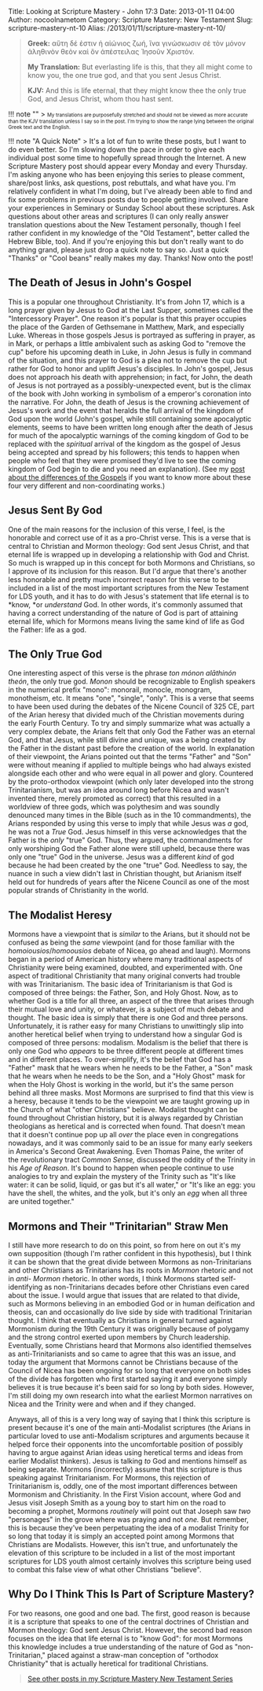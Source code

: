 Title: Looking at Scripture Mastery - John 17:3
Date: 2013-01-11 04:00
Author: nocoolnametom
Category: Scripture Mastery: New Testament
Slug: scripture-mastery-nt-10
Alias: /2013/01/11/scripture-mastery-nt-10/

> **Greek:**
>  αὕτη δέ ἐστιν ἡ αἰώνιος ζωή, ἵνα γινώσκωσιν σὲ τὸν μόνον ἀληθινὸν θεὸν καὶ ὃν ἀπέστειλας Ἰησοῦν Χριστόν.
>
> **My Translation:**
>  But everlasting life is this, that they all might come to know you, the one true god, and that you sent Jesus Christ.
>
> **KJV:**
>  And this is life eternal, that they might know thee the only true God, and Jesus Christ, whom thou hast sent.

!!! note ""
     > <span style="font-size: x-small;">My translations are purposefully stretched and should not be viewed as more accurate than the KJV translation unless I say so in the post.  I'm trying to show the range lying between the original Greek text and the English.</span>

!!! note "A Quick Note"
     > It's a lot of fun to write these posts, but I want to do even better.  So I'm slowing down the pace in order to give each individual post some time to hopefully spread through the Internet.  A new Scripture Mastery post should appear every Monday and every Thursday.  I'm asking anyone who has been enjoying this series to please comment, share/post links, ask questions, post rebuttals, and what have you.  I'm relatively confident in what I'm doing, but I've already been able to find and fix some problems in previous posts due to people getting involved.  Share your experiences in Seminary or Sunday School about these scriptures.  Ask questions about other areas and scriptures (I can only really answer translation questions about the New Testament personally, though I feel rather confident in my knowledge of the "Old Testament", better called the Hebrew Bible, too).  And if you're enjoying this but don't really want to do anything grand, please just drop a quick note to say so.  Just a quick "Thanks" or "Cool beans" really makes my day.  Thanks!  Now onto the post!

The Death of Jesus in John's Gospel
-----------------------------------

This is a popular one throughout Christianity.  It's from John 17, which is a long prayer given by Jesus to God at the Last Supper, sometimes called the "Intercessory Prayer".  One reason it's popular is that this prayer occupies the place of the Garden of Gethsemane in Matthew, Mark, and especially Luke. Whereas in those gospels Jesus is portrayed as suffering in prayer, as in Mark, or perhaps a little ambivalent  such as asking God to "remove the cup" before his upcoming death in Luke, in John Jesus is fully in command of the situation, and this prayer to God is a plea not to remove the cup but rather for God to honor and uplift Jesus's disciples.  In John's gospel, Jesus does not approach his death with apprehension; in fact, for John, the death of Jesus is not portrayed as a possibly-unexpected event, but is the climax of the book with John working in symbolism of a emperor's coronation into the narrative.  For John, the death of Jesus is the crowning achievement of Jesus's work and the event that heralds the full arrival of the kingdom of God upon the world (John's gospel, while still containing some apocalyptic elements, seems to have been written long enough after the death of Jesus for much of the apocalyptic warnings of the coming kingdom of God to be replaced with the *spiritual* arrival of the kingdom as the gospel of Jesus being accepted and spread by his followers; this tends to happen when people who feel that they were promised they'd live to see the coming kingdom of God begin to die and you need an explanation). (See my [post about the differences of the Gospels][] if you want to know more about these four very different and non-coordinating works.)

Jesus Sent By God
-----------------

One of the main reasons for the inclusion of this verse, I feel, is the honorable and correct use of it as a pro-Christ verse.  This is a verse that is central to Christian and Mormon theology: God sent Jesus Christ, and that eternal life is wrapped up in developing a relationship with God and Christ.  So much is wrapped up in this concept for both Mormons and Christians, so I approve of its inclusion for this reason.  But I'd argue that there's another less honorable and pretty much incorrect reason for this verse to be included in a list of the most important scriptures from the New Testament for LDS youth, and it has to do with Jesus's statement that life eternal is to *know, *or *understand* God.  In other words, it's commonly assumed that having a correct understanding of the nature of God is part of attaining eternal life, which for Mormons means living the same kind of life as God the Father: life as a god.

The Only True God
-----------------

One interesting aspect of this verse is the phrase *ton mónon alāthinón theón*, the only true god.  *Monon* should be recognizable to English speakers in the numerical prefix "mono": monorail, monocle, monogram, monotheism, etc.  It means "one", "single", "only".  This is a verse that seems to have been used during the debates of the Nicene Council of 325 CE, part of the Arian heresy that divided much of the Christian movements during the early Fourth Century.  To try and simply summarize what was actually a very complex debate, the Arians felt that only God the Father was an eternal God, and that Jesus, while still divine and unique, was a being created by the Father in the distant past before the creation of the world.  In explanation of their viewpoint, the Arians pointed out that the terms "Father" and "Son" were without meaning if applied to multiple beings who had always existed alongside each other and who were equal in all power and glory.  Countered by the proto-orthodox viewpoint (which only later developed into the strong Trinitarianism, but was an idea around long before Nicea and wasn't invented there, merely promoted as correct) that this resulted in a worldview of three gods, which was polythesim and was soundly denounced many times in the Bible (such as in the 10 commandments), the Arians responded by using this verse to imply that while Jesus was *a* god, he was not a *True* God.  Jesus himself in this verse acknowledges that the Father is the *only* "true" God.  Thus, they argued, the commandments for only worshiping God the Father alone were still upheld, because there was only one "true" God in the universe.  Jesus was a different *kind* of god because he had been created by the one "true" God.  Needless to say, the nuance in such a view didn't last in Christian thought, but Arianism itself held out for hundreds of years after the Nicene Council as one of the most popular strands of Christianity in the world.

The Modalist Heresy
-------------------

Mormons have a viewpoint that is *similar* to the Arians, but it should not be confused as being the *same* viewpoint (and for those familiar with the *homoiousios*/*homoousios* debate of Nicea, go ahead and laugh).  Mormons began in a period of American history where many traditional aspects of Christianity were being examined, doubted, and experimented with.  One aspect of traditional Christianity that many original converts had trouble with was Trinitarianism. The basic idea of Trinitarianism is that God is composed of three beings: the Father, Son, and Holy Ghost.  Now, as to whether God is a title for all three, an aspect of the three that arises through their mutual love and unity, or whatever, is a subject of much debate and thought.  The basic idea is simply that there is one God and three persons.  Unfortunately, it is rather easy for many Christians to unwittingly slip into another heretical belief when trying to understand how a singular God is composed of three persons: modalism. Modalism is the belief that there is only one God who *appears* to be three different people at different times and in different places.  To over-simplify, it's the belief that God has a "Father" mask that he wears when he needs to be the Father, a "Son" mask that he wears when he needs to be the Son, and a "Holy Ghost" mask for when the Holy Ghost is working in the world, but it's the same person behind all three masks.  Most Mormons are surprised to find that this view is a heresy, because it tends to be the viewpoint we are taught growing up in the Church of what "other Christians" believe.  Modalist thought can be found throughout Christian history, but it is always regarded by Christian theologians as heretical and is corrected when found.  That doesn't mean that it doesn't continue pop up all *over* the place even in congregations nowadays, and it was commonly said to be an issue for many early seekers in America's Second Great Awakening.  Even Thomas Paine, the writer of the revolutionary tract *Common Sense,* discussed the oddity of the Trinity in his *Age of Reason*.  It's bound to happen when people continue to use analogies to try and explain the mystery of the Trinity such as "It's like water: it can be solid, liquid, or gas but it's all water," or "It's like an egg: you have the shell, the whites, and the yolk, but it's only an *egg* when all three are united together."

Mormons and Their "Trinitarian" Straw Men
-----------------------------------------

I still have more research to do on this point, so from here on out it's my own supposition (though I'm rather confident in this hypothesis), but I think it can be shown that the great divide between Mormons as non-Trinitarians and other Christians as Trinitarians has its roots in *Mormon* rhetoric and not in *anti- Mormon* rhetoric.  In other words, I think Mormons started self-identifying as non-Trinitarians decades before other Christians even cared about the issue.  I would argue that issues that are related to that divide, such as Mormons believing in an embodied God or in human deification and theosis, can and occasionally do live side by side with traditional Trinitarian thought.  I think that eventually as Christians in general turned against Mormonism during the 19th Century it was originally because of polygamy and the strong control exerted upon members by Church leadership.  Eventually, some Christians heard that Mormons also identified themselves as anti-Trinitarianists and so came to agree that this was an issue, and today the argument that Mormons cannot be Christians because of the Council of Nicea has been ongoing for so long that everyone on both sides of the divide has forgotten who first started saying it and everyone simply believes it is true because it's been said for so long by both sides.  However, I'm still doing my own research into what the earliest Mormon narratives on Nicea and the Trinity were and when and if they changed.

Anyways, all of this is a very long way of saying that I think this scripture is present because it's one of the main anti-Modalist scriptures (the Arians in particular loved to use anti-Modalism scriptures and arguments because it helped force their opponents into the uncomfortable position of possibly having to argue against Arian ideas using heretical terms and ideas from earlier Modalist thinkers).  Jesus is talking *to* God and mentions himself as being separate. Mormons (incorrectly) assume that this scripture is thus speaking against Trinitarianism.  For Mormons, this rejection of Trinitarianism is, oddly, one of the most important differences between Mormonism and Christianity.  In the First Vision account, where God and Jesus visit Joseph Smith as a young boy to start him on the road to becoming a prophet, Mormons *routinely* will point out that Joseph saw *two* "personages" in the grove where was praying and not *one.*  But remember, this is because they've been perpetuating the idea of a modalist Trinity for so long that today it is simply an accepted point among Mormons that Christians are Modalists.  However, this isn't true, and unfortunately the elevation of this scripture to be included in a list of the most important scriptures for LDS youth almost certainly involves this scripture being used to combat this false view of what other Christians "believe".

Why Do I Think This Is Part of Scripture Mastery?
-------------------------------------------------

For two reasons, one good and one bad.  The first, good reason is because it is a scripture that speaks to one of the central doctrines of Christian and Mormon theology: God sent Jesus Christ.  However, the second bad reason focuses on the idea that life eternal is to "know God": for most Mormons this knowledge includes a true understanding of the nature of God as "non-Trinitarian," placed against a straw-man conception of "orthodox Christianity" that is actually heretical for traditional Christians.

> [See other posts in my Scripture Mastery New Testament Series][]

[post about the differences of the Gospels]: |filename|the-gospels.md "The Gospels"
[See other posts in my Scripture Mastery New Testament Series]: |filename|pages/scripture-mastery-new-testament.md "Scripture Mastery: New Testament"
